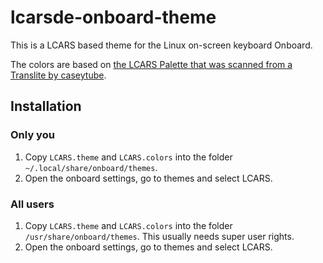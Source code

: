# lcarsde-onboard-theme
This is a LCARS based theme for the Linux on-screen keyboard Onboard.

The colors are based on [the LCARS Palette that was scanned from a Translite by caseytube](https://mega.nz/folder/2ognEAJJ#XvL-z1zGYFG4E6zpngPBpw).

## Installation
### Only you
1. Copy `LCARS.theme` and `LCARS.colors` into the folder `~/.local/share/onboard/themes`.
2. Open the onboard settings, go to themes and select LCARS.

### All users
1. Copy `LCARS.theme` and `LCARS.colors` into the folder `/usr/share/onboard/themes`. This usually needs super user rights.
2. Open the onboard settings, go to themes and select LCARS.
